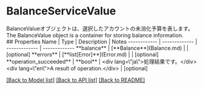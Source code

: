 # BalanceServiceValue

<div lang=\"ja\">BalanceValueオブジェクトは、選択したアカウントの未消化予算を表します。</div> <div lang=\"en\">The BalanceValue object is a container for storing balance information.</div> 
## Properties
Name | Type | Description | Notes
------------ | ------------- | ------------- | -------------
**balance** | [**Balance**](Balance.md) |  | [optional] 
**errors** | [**list[Error]**](Error.md) |  | [optional] 
**operation_succeeded** | **bool** | &lt;div lang&#x3D;\&quot;ja\&quot;&gt;処理結果です。&lt;/div&gt; &lt;div lang&#x3D;\&quot;en\&quot;&gt;A result of operation.&lt;/div&gt;  | [optional] 

[[Back to Model list]](../README.md#documentation-for-models) [[Back to API list]](../README.md#documentation-for-api-endpoints) [[Back to README]](../README.md)


